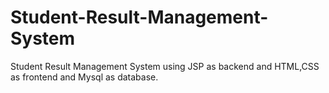 # Student-Result-Management-System
Student Result Management System using JSP as backend and HTML,CSS as frontend and Mysql as database.

